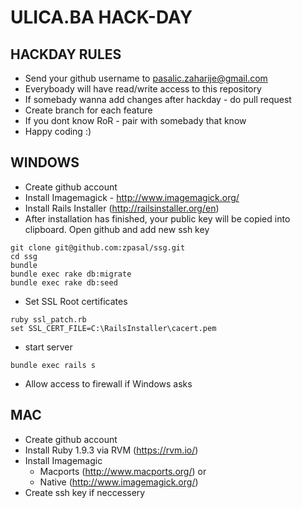 # ULICA.BA HACK-DAY

## HACKDAY RULES

* Send your github username to pasalic.zaharije@gmail.com
* Everyboady will have read/write access to this repository
* If somebady wanna add changes after hackday - do pull request
* Create branch for each feature
* If you dont know RoR - pair with somebady that know
* Happy coding :)

## WINDOWS

* Create github account 
* Install Imagemagick - http://www.imagemagick.org/
* Install Rails Installer (http://railsinstaller.org/en) 
* After installation has finished, your public key will be copied into clipboard. Open
github and add new ssh key

```
git clone git@github.com:zpasal/ssg.git
cd ssg
bundle
bundle exec rake db:migrate
bundle exec rake db:seed
```

* Set SSL Root certificates

```
ruby ssl_patch.rb
set SSL_CERT_FILE=C:\RailsInstaller\cacert.pem
```

* start server

```
bundle exec rails s
```

* Allow access to firewall if Windows asks


## MAC
* Create github account
* Install Ruby 1.9.3 via RVM (https://rvm.io/)
* Install Imagemagic  
  * Macports (http://www.macports.org/) or
  * Native (http://www.imagemagick.org/)
* Create ssh key if neccessery 


